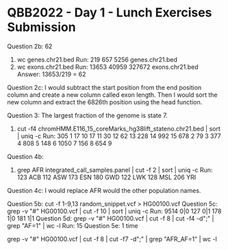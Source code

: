 # QBB2022 - Day 1 - Lunch Exercises Submission

 Question 2b: 62
 1. wc genes.chr21.bed 
 Run: 219     657    5256 genes.chr21.bed
 2. wc exons.chr21.bed
 Run: 13653   40959  327672 exons.chr21.bed
 Answer: 13653/219 = 62
 
 Question 2c: I would subtract the start position from the end position column and create a new column called exon length. Then I would sort the new column and extract the 6826th position using the head function.
 
 Question 3: The largest fraction of the genome is state 7.
 1. cut -f4 chromHMM.E116_15_coreMarks_hg38lift_stateno.chr21.bed | sort | uniq -c
 Run: 
 305 1
  17 10
  17 11
  30 12
  62 13
 228 14
 992 15
 678 2
  79 3
 377 4
 808 5
 148 6
1050 7
 156 8
 654 9
 
 Question 4b:
 1. grep AFR integrated_call_samples.panel | cut -f 2 | sort | uniq -c
 Run: 
   123 ACB
   112 ASW
   173 ESN
   180 GWD
   122 LWK
   128 MSL
   206 YRI
   
Question 4c: I would replace AFR would the other population names.

Question 5b: cut -f 1-9,13 random_snippet.vcf > HG00100.vcf
Question 5c: grep -v "#" HG00100.vcf | cut -f 10 | sort | uniq -c
Run:
9514 0|0
 127 0|1
 178 1|0
 181 1|1
Question 5d:
grep -v "#" HG00100.vcf | cut -f 8 | cut -f4 -d";" | grep "AF=1" | wc -l
Run: 15
Question 5e: 1 time

grep -v "#" HG00100.vcf | cut -f 8 | cut -f7 -d";" | grep "AFR_AF=1" | wc -l

   
  
   
  
 